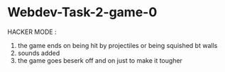 # Webdev-Task-2-game-0
HACKER MODE :
1. the game ends on being hit by projectiles or being squished bt walls 
2. sounds added 
3. the game goes beserk off and on just to make it tougher 
